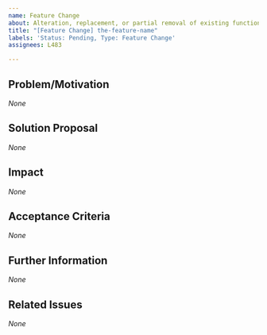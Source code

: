 ```yaml
---
name: Feature Change
about: Alteration, replacement, or partial removal of existing functionality
title: "[Feature Change] the-feature-name"
labels: 'Status: Pending, Type: Feature Change'
assignees: L483

---
```


<!--
How to use this template:
If the feature's functionality does not change essentially:
    Reuse the feature name mentioned in the title of the original issue that introduced the feature that should be changed
    OR
    Reuse the feature name mentioned in the title of the most recent resolved feature change request that changed that specific feature
Otherwise, for drastical feature changes use a new fitting feature name

The feature name has to be written in kebap-case.
Keep all of the text encapsulated in comments, even though it will not be rendered.
Only add text in the places that are filled with *None* default and replace *None* with your text.
-->

## Problem/Motivation
<!-- describe your problem or motivation that caused your feature change request as detailed as possible -->
*None*

## Solution Proposal
<!-- describe the solution you have in mind as detailed as possible -->
*None*

## Impact
<!-- describe potential side effects of your solution proposal that can cause follow-up issues (in particular feature changes or feature drops) to the best of your knowledge -->
*None*

## Acceptance Criteria
<!-- specify the acceptance criteria as a task list with one or more entries: https://docs.github.com/en/get-started/writing-on-github/working-with-advanced-formatting/about-task-lists -->
*None*

## Further Information
<!-- add additional helpful, issue related information such as links, screenshots, sketches, your own considerations and thoughts, etc. -->
*None*

## Related Issues
<!--
add a bullet point list of other related issues in case there are any
the list has to contain at least either:
    the original issue that introduced the feature that should be changed
    OR
    the most recent resolved feature change request that changed that specific feature
-->
*None*

<!--
Label usage:
- select any number of fitting labels with a "Flag: " prefix
- select any number of fitting labels with a "For: " prefix
- select EXACTLY ONE label with a "Priority: " prefix
- select EXACTLY ONE label with a "Scope: " prefix
- do not add, change or remove any label with a "Status: " or "Type: " prefix

Look at the label descriptions to get a better understanding of them and pick the most fitting.
If more than one "Type: " label fits the issue, it is a good indicator that the issue mixes concerns.
The issue should then be split into multiple issues in a way that each new issue falls EXACTLY INTO ONE category.
-->
